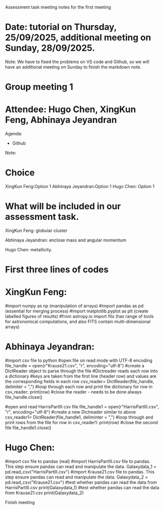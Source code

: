 Assessment task meeting notes for the first meeting
# Date: tutorial on Thursday, 25/09/2025, additional meeting on Sunday, 28/09/2025.
Note: We have to fixed the problems on VS code and Github, so we will have an additional meeting on Sunday to finish the markdown note.
# Group meeting 1 
# Attendee: Hugo Chen, XingKun Feng, Abhinaya Jeyandran

Agenda:
- Github

Note:
# Choice
XingKun Feng:Option 1
Abhinaya Jeyandran:Option 1
Hugo Chen: Option 1

# What will be included in our assessment task.
XingKun Feng: globular cluster


Abhinaya Jeyandran: enclose mass and angular momentum


Hugo Chen: metallicity.


# First three lines of codes
# XingKun Feng: 
#import numpy as np (manipulation of arrays)
#import pandas as pd (essential for merging process)
#import matplotlib.pyplot as plt (create labelled figures of results)
#from astropy.io import fits (has range of tools for astronomical computations, and also FITS contain multi-dimensional arrays)


# Abhinaya Jeyandran:
#import csv file to python 
#open file on read mode with UTF-8 encoding
file_handle = open(r"Krause21.csv", "r", encoding="utf-8") 
#create a DictReader object to parse through the file
#Dictreader reads each row into a dictionary
#keys are taken from the first line (header row) and values are the corresponding fields in each row
csv_reader= DictReader(file_handle, delimiter = ",")
#loop through each row and print the dictionary
for row in csv_reader:
  print(row)
#close the reader - needs to be done always
file_handle.close()

#open and read HarrisPartIII csv file
file_handle1 = open(r"HarrisPartIII.csv", "r", encoding="utf-8") 
#create a new Dictreader similar to above
csv_reader1=  DictReader(file_handle1, deliminter = ",")
#loop through and print rows from the file
for row in csv_reader1:
  print(row)
#close the second file
file_handle1.close()

# Hugo Chen:
#import csv file to pandas (real)
#import HarrisPartIII.csv file to pandas. This step ensure pandas can read and manipulate the data. 
Galaxydata_1 = pd.read_csv("HarrisPartIII.csv")
#import Krause21.csv file to pandas. This step ensure pandas can read and manipulate the data. 
Galaxydata_2 = pd.read_csv("Krause21.csv") 
#test whether pandas can read the data from HarrisPartIII.csv
print(Galaxydata_1)
#test whether pandas can read the data from Krause21.csv
print(Galaxydata_2) 

Finish meeting
